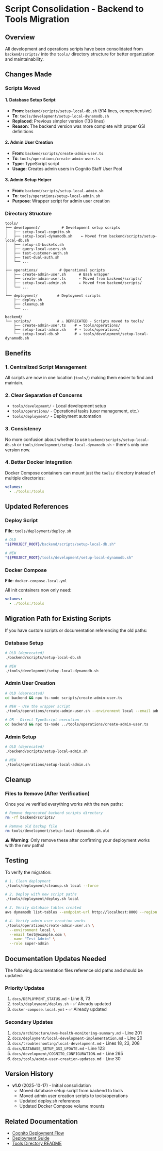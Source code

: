 # Script Consolidation - Backend to Tools Migration

## Overview

All development and operations scripts have been consolidated from `backend/scripts/` into the `tools/` directory structure for better organization and maintainability.

## Changes Made

### Scripts Moved

#### 1. Database Setup Script
- **From**: `backend/scripts/setup-local-db.sh` (514 lines, comprehensive)
- **To**: `tools/development/setup-local-dynamodb.sh`
- **Replaced**: Previous simpler version (133 lines)
- **Reason**: The backend version was more complete with proper GSI definitions

#### 2. Admin User Creation
- **From**: `backend/scripts/create-admin-user.ts`
- **To**: `tools/operations/create-admin-user.ts`
- **Type**: TypeScript script
- **Usage**: Creates admin users in Cognito Staff User Pool

#### 3. Admin Setup Helper
- **From**: `backend/scripts/setup-local-admin.sh`
- **To**: `tools/operations/setup-local-admin.sh`
- **Purpose**: Wrapper script for admin user creation

### Directory Structure

```
tools/
├── development/          # Development setup scripts
│   ├── setup-local-cognito.sh
│   ├── setup-local-dynamodb.sh    ← Moved from backend/scripts/setup-local-db.sh
│   ├── setup-s3-buckets.sh
│   ├── query-local-users.sh
│   ├── test-customer-auth.sh
│   ├── test-dual-auth.sh
│   └── ...
│
├── operations/          # Operational scripts
│   ├── create-admin-user.sh      # Bash wrapper
│   ├── create-admin-user.ts      ← Moved from backend/scripts/
│   ├── setup-local-admin.sh      ← Moved from backend/scripts/
│   └── ...
│
└── deployment/         # Deployment scripts
    ├── deploy.sh
    ├── cleanup.sh
    └── ...

backend/
└── scripts/            # ⚠️ DEPRECATED - Scripts moved to tools/
    ├── create-admin-user.ts    # → tools/operations/
    ├── setup-local-admin.sh    # → tools/operations/
    └── setup-local-db.sh       # → tools/development/setup-local-dynamodb.sh
```

## Benefits

### 1. **Centralized Script Management**
All scripts are now in one location (`tools/`) making them easier to find and maintain.

### 2. **Clear Separation of Concerns**
- `tools/development/` - Local development setup
- `tools/operations/` - Operational tasks (user management, etc.)
- `tools/deployment/` - Deployment automation

### 3. **Consistency**
No more confusion about whether to use `backend/scripts/setup-local-db.sh` or `tools/development/setup-local-dynamodb.sh` - there's only one version now.

### 4. **Better Docker Integration**
Docker Compose containers can mount just the `tools/` directory instead of multiple directories:

```yaml
volumes:
  - ./tools:/tools
```

## Updated References

### Deploy Script
**File**: `tools/deployment/deploy.sh`

```bash
# OLD
"${PROJECT_ROOT}/backend/scripts/setup-local-db.sh"

# NEW
"${PROJECT_ROOT}/tools/development/setup-local-dynamodb.sh"
```

### Docker Compose
**File**: `docker-compose.local.yml`

All init containers now only need:
```yaml
volumes:
  - ./tools:/tools
```

## Migration Path for Existing Scripts

If you have custom scripts or documentation referencing the old paths:

### Database Setup
```bash
# OLD (deprecated)
./backend/scripts/setup-local-db.sh

# NEW
./tools/development/setup-local-dynamodb.sh
```

### Admin User Creation
```bash
# OLD (deprecated)
cd backend && npx ts-node scripts/create-admin-user.ts

# NEW - Use the wrapper script
./tools/operations/create-admin-user.sh --environment local --email admin@example.com

# OR - Direct TypeScript execution
cd backend && npx ts-node ../tools/operations/create-admin-user.ts
```

### Admin Setup
```bash
# OLD (deprecated)
./backend/scripts/setup-local-admin.sh

# NEW
./tools/operations/setup-local-admin.sh
```

## Cleanup

### Files to Remove (After Verification)

Once you've verified everything works with the new paths:

```bash
# Remove deprecated backend scripts directory
rm -rf backend/scripts/

# Remove old backup file
rm tools/development/setup-local-dynamodb.sh.old
```

⚠️ **Warning**: Only remove these after confirming your deployment works with the new paths!

## Testing

To verify the migration:

```bash
# 1. Clean deployment
./tools/deployment/cleanup.sh local --force

# 2. Deploy with new script paths
./tools/deployment/deploy.sh local

# 3. Verify database tables created
aws dynamodb list-tables --endpoint-url http://localhost:8000 --region us-east-1

# 4. Verify admin user creation works
./tools/operations/create-admin-user.sh \
  --environment local \
  --email test@example.com \
  --name "Test Admin" \
  --role super-admin
```

## Documentation Updates Needed

The following documentation files reference old paths and should be updated:

### Priority Updates
1. `docs/DEPLOYMENT_STATUS.md` - Line 8, 73
2. `tools/deployment/deploy.sh` - ✅ Already updated
3. `docker-compose.local.yml` - ✅ Already updated

### Secondary Updates
1. `docs/architecture/aws-health-monitoring-summary.md` - Line 201
2. `docs/deployment/local-development-implementation.md` - Line 20
3. `docs/troubleshooting/local-development.md` - Lines 18, 23, 208
4. `docs/DATABASE_SETUP_GSI_UPDATE.md` - Line 123
5. `docs/development/COGNITO_CONFIGURATION.md` - Line 265
6. `docs/tools/admin-user-creation-updates.md` - Line 30

## Version History

- **v1.0** (2025-10-17) - Initial consolidation
  - Moved database setup script from backend to tools
  - Moved admin user creation scripts to tools/operations
  - Updated deploy.sh references
  - Updated Docker Compose volume mounts

## Related Documentation

- [Cognito Deployment Flow](./COGNITO_DEPLOYMENT_FLOW.md)
- [Deployment Guide](../deployment/README.md)
- [Tools Directory README](../../tools/README.md)
